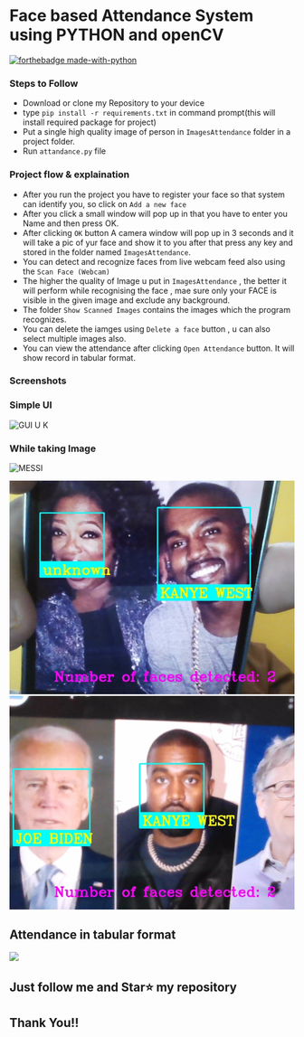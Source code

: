 
# Face based Attendance System using PYTHON and openCV

[![forthebadge made-with-python](http://ForTheBadge.com/images/badges/made-with-python.svg)](https://www.python.org/)                 


### Steps to Follow
- Download or clone my Repository to your device
- type `pip install -r requirements.txt` in command prompt(this will install required package for project)
- Put a single high quality image of person in `ImagesAttendance` folder in a project folder.
- Run `attandance.py` file

### Project flow & explaination
- After you run the project you have to register your face so that system can identify you, so click on `Add a new face`
- After you click a small window will pop up in that you have to enter you Name and then press OK.
- After clicking `OK` button A camera window will pop up in 3 seconds and it will take a pic of yur face and show it to you after that press any key and stored in the folder named `ImagesAttendance`.
- You can detect and recognize faces from live webcam feed also using the `Scan Face (Webcam)` 
- The higher the quality of Image u put in `ImagesAttendance` , the better it will perform while recognising the face , mae sure only your FACE is visible in the given image and exclude any background.
- The folder `Show Scanned Images` contains the images which the program recognizes.
- You can delete the iamges using `Delete a face` button , u can also select multiple images also.
- You can view the attendance after clicking `Open Attendance` button. It will show record in tabular format.

### Screenshots

### Simple UI
![GUI U K](https://github.com/Abhishek0732/Face-Recognition-Attendance-System/assets/93417069/de97c027-ed5d-4e2f-bf3a-e05bf1cdf9b1)


### While taking Image
![MESSI](https://github.com/Abhishek0732/Face-Recognition-Attendance-System/assets/93417069/30af7339-c28b-4485-982a-9ccaf3db76c8)

<img src='https://github.com/MusadiqPasha/Face_Recognition/blob/main/only_name/KANYE%20WEST.jpg'>

<img src='https://github.com/MusadiqPasha/Face_Recognition/blob/main/only_name/JOE%20BIDEN.jpg'>

## Attendance in tabular format 
![](https://github.com/MusadiqPasha/Face_Recognition/assets/64960566/39da778b-ab6c-4d4b-9398-3355b048ebc2)


## Just follow me and Star⭐ my repository 
## Thank You!!

